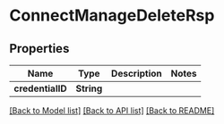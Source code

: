# ConnectManageDeleteRsp

## Properties
Name | Type | Description | Notes
------------ | ------------- | ------------- | -------------
**credentialID** | **String** |  | 

[[Back to Model list]](../README.md#documentation-for-models) [[Back to API list]](../README.md#documentation-for-api-endpoints) [[Back to README]](../README.md)


